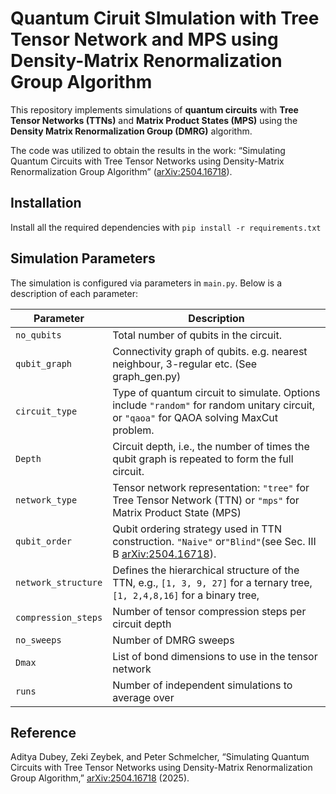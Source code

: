 # Quantum Ciruit SImulation with Tree Tensor Network and MPS using Density-Matrix Renormalization Group Algorithm 

This repository implements simulations of **quantum circuits** with **Tree Tensor Networks (TTNs)** and **Matrix Product States (MPS)** using the **Density Matrix Renormalization Group (DMRG)** algorithm. 

The code was utilized to obtain the results in the work: “Simulating Quantum Circuits with Tree Tensor Networks using Density-Matrix Renormalization Group Algorithm” ([arXiv:2504.16718](https://arxiv.org/abs/2504.16718)). 

## Installation
Install all the required dependencies with `pip install -r requirements.txt`

## Simulation Parameters

The simulation is configured via parameters in `main.py`. Below is a description of each parameter:

| Parameter            | Description                                                                                      |
|----------------------|--------------------------------------------------------------------------------------------------|
| `no_qubits`          | Total number of qubits in the circuit. |
| `qubit_graph`        | Connectivity graph of qubits. e.g. nearest neighbour, 3-regular etc. (See graph_gen.py) |
| `circuit_type`       | Type of quantum circuit to simulate. Options include `"random"` for random unitary circuit, or `"qaoa"` for QAOA solving MaxCut problem. |
| `Depth`              | Circuit depth, i.e., the number of times the qubit graph is repeated to form the full circuit.|
| `network_type`       | Tensor network representation: `"tree"` for Tree Tensor Network (TTN) or `"mps"` for Matrix Product State (MPS) |
| `qubit_order`        | Qubit ordering strategy used in TTN construction. `"Naive"` or`"Blind"`(see Sec. III B [arXiv:2504.16718](https://arxiv.org/abs/2504.16718)). |
| `network_structure`  | Defines the hierarchical structure of the TTN, e.g., `[1, 3, 9, 27]` for a ternary tree, `[1, 2,4,8,16]` for a binary tree,  |
| `compression_steps`  | Number of tensor compression steps per circuit depth |
| `no_sweeps`          | Number of DMRG sweeps|
| `Dmax`               | List of bond dimensions to use in the tensor network |
| `runs`               | Number of independent simulations to average over |


## Reference

Aditya Dubey, Zeki Zeybek, and Peter Schmelcher, “Simulating Quantum Circuits with Tree Tensor Networks using Density-Matrix Renormalization Group Algorithm,” [arXiv:2504.16718](https://arxiv.org/abs/2504.16718) (2025).
